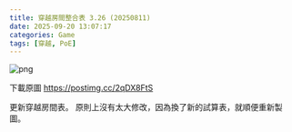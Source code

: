 ```yaml
---
title: 穿越房間整合表 3.26 (20250811)
date: 2025-09-20 13:07:17
categories: Game
tags: [穿越, PoE]
---
```

![png](https://i.postimg.cc/QM9Lmfk1/Incursion-Data20250811.png)

下載原圖 https://postimg.cc/2qDX8FtS

更新穿越房間表。
原則上沒有太大修改，因為換了新的試算表，就順便重新製圖。